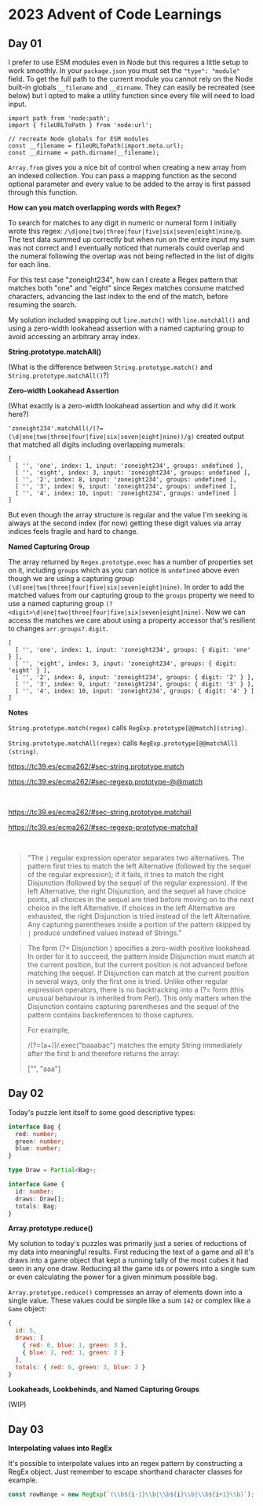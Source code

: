 # 2023 Advent of Code Learnings

## Day 01

I prefer to use ESM modules even in Node but this requires a little setup to work smoothly. In your `package.json` you must set the `"type": "module"` field. To get the full path to the current module you cannot rely on the Node built-in globals `__filename` and `__dirname`. They can easily be recreated (see below) but I opted to make a utility function since every file will need to load input.

```node
import path from 'node:path';
import { fileURLToPath } from 'node:url';

// recreate Node globals for ESM modules
const __filename = fileURLToPath(import.meta.url);
const __dirname = path.dirname(__filename);
```

`Array.from` gives you a nice bit of control when creating a new array from an indexed collection. You can pass a mapping function as the second optional parameter and every value to be added to the array is first passed through this function.

**How can you match overlapping words with Regex?**

To search for matches to any digit in numeric or numeral form I initially wrote this regex: `/\d|one|two|three|four|five|six|seven|eight|nine/g`. The test data summed up correctly but when run on the entire input my sum was not correct and I eventually noticed that numerals could overlap and the numeral following the overlap was not being reflected in the list of digits for each line.

For this test case "zoneight234", how can I create a Regex pattern that matches both "one" and "eight" since Regex matches consume matched characters, advancing the last index to the end of the match, before resuming the search.

My solution included swapping out `line.match()` with `line.matchAll()` and using a zero-width lookahead assertion with a named capturing group to avoid accessing an arbitrary array index.

**String.prototype.matchAll()**

(What is the difference between `String.prototype.match()` and `String.prototype.matchAll()`?)

**Zero-width Lookahead Assertion**

(What exactly is a zero-width lookahead assertion and why did it work here?)

`'zoneight234'.matchAll(/(?=(\d|one|two|three|four|five|six|seven|eight|nine))/g)` created output that matched all digits including overlapping numerals:

```node
[
  [ '', 'one', index: 1, input: 'zoneight234', groups: undefined ],
  [ '', 'eight', index: 3, input: 'zoneight234', groups: undefined ],
  [ '', '2', index: 8, input: 'zoneight234', groups: undefined ],
  [ '', '3', index: 9, input: 'zoneight234', groups: undefined ],
  [ '', '4', index: 10, input: 'zoneight234', groups: undefined ]
]
```

But even though the array structure is regular and the value I'm seeking is always at the second index (for now) getting these digit values via array indices feels fragile and hard to change.

**Named Capturing Group**

The array returned by `Regex.prototype.exec` has a number of properties set on it, including `groups` which as you can notice is `undefined` above even though we are using a capturing group `(\d|one|two|three|four|five|six|seven|eight|nine)`. In order to add the matched values from our capturing group to the `groups` property we need to use a named capturing group `(?<digit>\d|one|two|three|four|five|six|seven|eight|nine)`. Now we can access the matches we care about using a property accessor that's resilient to changes `arr.groups?.digit`.

```node
[
  [ '', 'one', index: 1, input: 'zoneight234', groups: { digit: 'one' } ],
  [ '', 'eight', index: 3, input: 'zoneight234', groups: { digit: 'eight' } ],
  [ '', '2', index: 8, input: 'zoneight234', groups: { digit: '2' } ],
  [ '', '3', index: 9, input: 'zoneight234', groups: { digit: '3' } ],
  [ '', '4', index: 10, input: 'zoneight234', groups: { digit: '4' } ]
]
```

**Notes**

`String.prototype.match(regex)` calls `RegExp.prototype[@@match](string)`.

`String.prototype.matchAll(regex)` calls `RegExp.prototype[@@matchAll](string)`.

https://tc39.es/ecma262/#sec-string.prototype.match

https://tc39.es/ecma262/#sec-regexp.prototype-@@match

<br/>

https://tc39.es/ecma262/#sec-string.prototype.matchall

https://tc39.es/ecma262/#sec-regexp-prototype-matchall

<br/>

>"The `|` regular expression operator separates two alternatives. The pattern first tries to match the left Alternative (followed by the sequel of the regular expression); if it fails, it tries to match the right Disjunction (followed by the sequel of the regular expression). If the left Alternative, the right Disjunction, and the sequel all have choice points, all choices in the sequel are tried before moving on to the next choice in the left Alternative. If choices in the left Alternative are exhausted, the right Disjunction is tried instead of the left Alternative. Any capturing parentheses inside a portion of the pattern skipped by `|` produce undefined values instead of Strings."


>The form (?= Disjunction ) specifies a zero-width positive lookahead. In order for it to succeed, the pattern inside Disjunction must match at the current position, but the current position is not advanced before matching the sequel. If Disjunction can match at the current position in several ways, only the first one is tried. Unlike other regular expression operators, there is no backtracking into a (?= form (this unusual behaviour is inherited from Perl). This only matters when the Disjunction contains capturing parentheses and the sequel of the pattern contains backreferences to those captures.
>
>For example,
>
>/(?=(a+))/.exec("baaabac")
>matches the empty String immediately after the first b and therefore returns the array:
>
>["", "aaa"]

## Day 02

Today's puzzle lent itself to some good descriptive types:

```typescript
interface Bag {
  red: number;
  green: number;
  blue: number;
}

type Draw = Partial<Bag>;

interface Game {
  id: number;
  draws: Draw[];
  totals: Bag;
}
```

**Array.prototype.reduce()**

My solution to today's puzzles was primarily just a series of reductions of my data into meaningful results. First reducing the text of a game and all it's draws into a game object that kept a running tally of the most cubes it had seen in any one draw. Reducing all the game ids or powers into a single sum or even calculating the power for a given minimum possible bag.

`Array.prototype.reduce()` compresses an array of elements down into a single value. These values could be simple like a sum `142` or complex like a `Game` object:

```js
{
  id: 5,
  draws: [
    { red: 6, blue: 1, green: 3 },
    { blue: 2, red: 1, green: 2 }
  ],
  totals: { red: 6, green: 3, blue: 2 }
}
```

**Lookaheads, Lookbehinds, and Named Capturing Groups**

(WIP)

## Day 03

**Interpolating values into RegEx**

It's possible to interpolate values into an regex pattern by constructing a RegEx object. Just remember to escape shorthand character classes for example.

```js
const rowRange = new RegExp(`(\\b${i-1}\\b|\\b${i}\\b|\\b${i+1}\\b)`);
```
